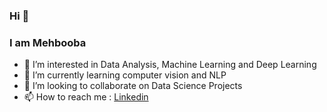 ### Hi 👋
### I am Mehbooba

- 🔭 I’m interested in Data Analysis, Machine Learning and Deep Learning
- 🌱 I’m currently learning computer vision and NLP
- 👯 I’m looking to collaborate on Data Science Projects
- 📫 How to reach me : [Linkedin](https://www.linkedin.com/in/mehbooba-c-47543979/)

<!--
**MehboobaC/MehboobaC** is a ✨ _special_ ✨ repository because its `README.md` (this file) appears on your GitHub profile.

Here are some ideas to get you started:

- 🔭 I’m currently working on ...
- 🌱 I’m currently learning ...
- 👯 I’m looking to collaborate on ...
- 🤔 I’m looking for help with ...
- 💬 Ask me about ...
- 📫 How to reach me: ...
- 😄 Pronouns: ...
- ⚡ Fun fact: ...
-->
